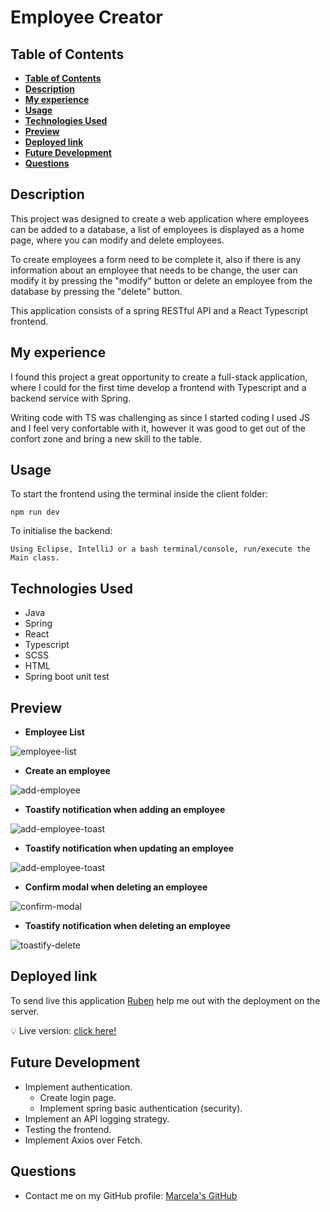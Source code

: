 # Employee Creator 

## **Table of Contents** 

  - [**Table of Contents**](#table-of-contents)
  - [**Description**](#description)
  - [**My experience**](#my-experience)
  - [**Usage**](#usage)
  - [**Technologies Used**](#technologies-used)
  - [**Preview**](#preview)
  - [**Deployed link**](#deployed-link)
  - [**Future Development**](#future-development)
  - [**Questions**](#questions)


## **Description**

This project was designed to create a web application where employees can be added to a database, a list of employees is displayed as a home page, where you can modify and delete employees. 

To create employees a form need to be complete it, also if there is any information about an employee that needs to be change, the user can modify it by pressing the "modify" button or delete an employee from the database by pressing the "delete" button. 

This application consists of a spring RESTful API and a React Typescript frontend.

## **My experience**

I found this project a great opportunity to create a full-stack application, where I could for the first time develop a frontend with Typescript and a backend service with Spring.

Writing code with TS was challenging as since I started coding I used JS and I feel very confortable with it, however it was good to get out of the confort zone and bring a new skill to the table. 


## **Usage**
To start the frontend using the terminal inside the client folder:

```
npm run dev 
```

To initialise the backend:
```
Using Eclipse, IntelliJ or a bash terminal/console, run/execute the Main class. 
```


## **Technologies Used**

* Java
* Spring
* React
* Typescript
* SCSS
* HTML
* Spring boot unit test

## **Preview**

* **Employee List**

![employee-list](./assets/img/employee-list.png)

* **Create an employee**

![add-employee](./assets/img/add-employee.png)

* **Toastify notification when adding an employee**

![add-employee-toast](./assets/img/toastify-add-employee.png)

* **Toastify notification when updating an employee**

![add-employee-toast](./assets/img/toastify-update-employee.png)

* **Confirm modal when deleting an employee**

![confirm-modal](./assets/img/confirm-modal.png)

* **Toastify notification when deleting an employee**

![toastify-delete](./assets/img/toastify-delete.png)

## **Deployed link**

To send live this application [Ruben](https://github.com/arg2009) help me out with the deployment on the server.

💡 Live version: [click here!](https://employee-creator.apps.marcelamejia.xyz/)

## **Future Development**

* Implement authentication.
  * Create login page.
  * Implement spring basic authentication (security). 
* Implement an API logging strategy.
* Testing the frontend.
* Implement Axios over Fetch.

## **Questions**

* Contact me on my GitHub profile: [Marcela's GitHub](https://github.com/marcelamejiao)
